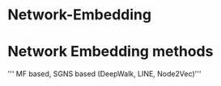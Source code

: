 # Network-Embedding

# Network Embedding methods

''' MF based, SGNS based (DeepWalk, LINE, Node2Vec)'''
